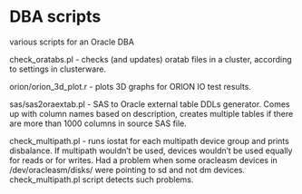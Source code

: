 DBA scripts
===========

various scripts for an Oracle DBA

check_oratabs.pl - checks (and updates) oratab files in a cluster, according to settings in clusterware.

orion/orion_3d_plot.r - plots 3D graphs for ORION IO test results.

sas/sas2oraextab.pl - SAS to Oracle external table DDLs generator. Comes up with column names based on 
  description, creates multiple tables if there are more than 1000 columns in source SAS file.

check_multipath.pl - runs iostat for each multipath device group and prints disbalance.
  If multipath wouldn’t be used, devices wouldn’t be used equally for reads or for writes.
  Had a problem when some oracleasm devices in /dev/oracleasm/disks/ were pointing to sd and not dm devices.
  check_multipath.pl script detects such problems.
